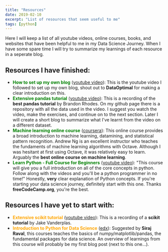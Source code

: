 ```yaml
---
title: "Resources"
date: 2019-02-10
excerpt: "List of resources that seem useful to me"
tags: [python]
---
```

Here I will keep a list of all youtube videos, online courses, books, and websites
that have been helpful to me in my Data Science Journey. When I have some spare time
I will try to summarize my learnings of each resource in a seperate blog.

## Resources I have finished:
* <span style="color:green">**How to set up my own blog**</span> ([youtube video](https://www.youtube.com/watch?v=qWrcgHwSG8M&t=72s)):
This is the youtube video I followed to set up my own blog, shout out to **DataOptimal** for
making a clear introduction on this.
* <span style="color:green">**Extensive pandas tutorial**</span> ([youtube video](https://www.youtube.com/watch?v=5JnMutdy6Fw)):
This is a recording of the **best pandas tutorial** by Brandon Rhodes. On my github page
there is a repository with all the data used in the video. I suggest you watch the video,
make the exercises, and continue on to the next section. Later I will create a short blog
to summarize what I've learnt from the video on a different dataset.
* <span style="color:green">**Machine learning online course**</span> ([coursera](https://www.coursera.org/learn/machine-learning)):
This online course provides a broad introduction to machine learning, datamining, and
statistical pattern recognition. Andrew Ng is an excellent instructor who teaches the
fundaments of machine learning algorithms with Octave. Although I was hesitant at first
using Octave, it was relatively easy to learn. Arguably the **best online course on machine learning**.
* <span style="color:green">**Learn Python - Full Course for Beginners**</span> ([youtube video](https://www.youtube.com/watch?v=rfscVS0vtbw)):
"This course will give you a full introduction on all of the core concepts in python. Follow along with the videos and you'll be a python programmer in no time!" Honestly, **very** clear explanation of Python concepts.
If you're starting your data science journey, definitely start with this one.
Thanks **freeCodeCamp.org**, you're the best.

## Resources I have yet to start with:
* <span style="color:orange">**Extensive scikit tutorial**</span> ([youtube video](https://www.youtube.com/watch?v=L7R4HUQ-eQ0)):
This is a recording of a **scikit tutorial** by Jake Vanderplas.
* <span style="color:orange">**Introduction to Python for Data Science**</span> ([edx](https://www.edx.org/course/introduction-python-data-science-3)):
Suggested by **Siraj Raval**, this courses teaches the basics of numpy/matplotlib/pandas,
the fundamental packages for data science. An overview of learnings from this course
will probably be my first blog post (next to this one...).
